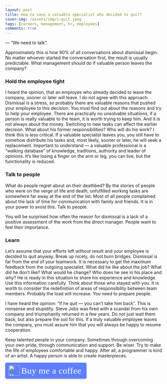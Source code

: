 ```yaml
---
layout: post
title: How to save a valuable specialist who decided to quit?
cover-img: /assets/img/i-quit.jpeg
tags: [careers, management, hr, employees]
comments: true
---
```

— “We need to talk”.

Approximately this is how 90% of all conversations about dismissal begin. No matter whoever started the conversation first, the result is usually predictable. What management should do if valuable person leaves the company?

### Hold the employee tight

I heard the opinion, that an employee who already decided to leave the company, sooner or later will leave. I do not agree with this approach. Dismissal is a stress, so probably there are valuable reasons that pushed your employee to this decision. You must find out about the reasons and try to help your employee. There are practically no unsolvable situations, if a person is really valuable to the team, it is worth trying to keep him. And it is not always about the money. Switching to new tasks can affect the earlier decision. What about his former responsibilities? Who will do his work? I think this is less critical. 
If a valuable specialist leaves you, you still have to somehow distribute his tasks and, most likely, sooner or later, he will seek a replacement. 
Important to understand — a valuable professional is a “walking database” of knowledge, traditions, authority and leader of opinions. It’s like losing a finger on the arm or leg, you can live, but the functionality is reduced.

### Talk to people

What do people regret about on their deathbed? 
By the stories of people who were on the verge of life and death, unfulfilled working tasks are somewhere far away at the end of the list. Most of all people complained about the lack of time for communication with family and friends. It is in your power to avoid this. Talk to people.

You will be surprised how often the reason for dismissal is a lack of a positive assessment of the work from the direct manager. People want to feel their importance.

### Learn

Let’s assume that your efforts left without result and your employee is decided to quit anyway. Break up nicely, do not burn bridges. Dismissal is far from the end of your teamwork. 
It is necessary to get the maximum feedback from the outgoing specialist. What did he like about the job? What did he don’t like? What would he change? Who does he see in his place and why? He is ready in this situation to share his experience and knowledge. 
Use this information carefully. Think about those who stayed with you. It is worth to consider the redefinition of areas of responsibility between team members. Probably the load will increase. You need to prepare people.

I have heard the opinion: “if he quit — you can’t take him back”. This is nonsense and stupidity. 
Steve Jobs was fired with a scandal from his own company and triumphantly returned in a few years. Do not just wait them back, but also prepare the soil for this. If a truly valuable employee leaves the company, you must assure him that you will always be happy to resume cooperation.

Keep talented people in your company. Sometimes through overcoming your own pride, through communication and support. Be wiser. Try to make the life of employees comfortable and happy. After all, a programmer is kind of an artist. A happy person is able to create masterpieces.

<style>.bmc-button img{height: 34px !important;width: 35px !important;margin-bottom: 1px !important;box-shadow: none !important;border: none !important;vertical-align: middle !important;}.bmc-button{padding: 7px 15px 7px 10px !important;line-height: 35px !important;height:51px !important;text-decoration: none !important;display:inline-flex !important;color:#ffffff !important;background-color:#5F7FFF !important;border-radius: 5px !important;border: 1px solid transparent !important;padding: 7px 15px 7px 10px !important;font-size: 22px !important;letter-spacing: 0.6px !important;box-shadow: 0px 1px 2px rgba(190, 190, 190, 0.5) !important;-webkit-box-shadow: 0px 1px 2px 2px rgba(190, 190, 190, 0.5) !important;margin: 0 auto !important;font-family:'Cookie', cursive !important;-webkit-box-sizing: border-box !important;box-sizing: border-box !important;}.bmc-button:hover, .bmc-button:active, .bmc-button:focus {-webkit-box-shadow: 0px 1px 2px 2px rgba(190, 190, 190, 0.5) !important;text-decoration: none !important;box-shadow: 0px 1px 2px 2px rgba(190, 190, 190, 0.5) !important;opacity: 0.85 !important;color:#ffffff !important;}</style><link href="https://fonts.googleapis.com/css?family=Cookie" rel="stylesheet"><a class="bmc-button" target="_blank" href="https://www.buymeacoffee.com/kip0d"><img src="https://cdn.buymeacoffee.com/buttons/bmc-new-btn-logo.svg" alt="Buy me a coffee"><span style="margin-left:5px;font-size:28px !important;">Buy me a coffee</span></a>